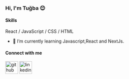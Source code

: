 ### Hi, I'm Tuğba 😊

#### Skills 
React / JavaScript / CSS / HTML
 
- 🌱 I’m currently learning Javascript,React and NextJs.

#### Connect with me
[<img src='https://cdn.jsdelivr.net/npm/simple-icons@3.0.1/icons/github.svg' alt='github' height='40'>](https://github.com/ktugbaa7)  [<img src='https://cdn.jsdelivr.net/npm/simple-icons@3.0.1/icons/linkedin.svg' alt='linkedin' height='40'>](https://www.linkedin.com/in/tugbakoc7/)
